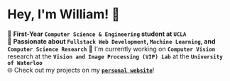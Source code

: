 
# Hey, I'm William! 👋

🌟 **First-Year `Computer Science & Engineering` student at `UCLA`**  
🚀 **Passionate about `Fullstack Web Development`, `Machine Learning`, and `Computer Science Research`**
🔭 I'm currently working on **`Computer Vision`** research at the **`Vision and Image Processing (VIP) Lab`** at the **`University of Waterloo`** <br>
🌐 Check out my projects on my [**`personal website`**](https://willjianger9.github.io/)!



<!--
**Willjianger9/Willjianger9** is a ✨ _special_ ✨ repository because its `README.md` (this file) appears on your GitHub profile.

Here are some ideas to get you started:

- 🔭 I’m currently working on ...
- 🌱 I’m currently learning ...
- 👯 I’m looking to collaborate on ...
- 🤔 I’m looking for help with ...
- 💬 Ask me about ...
- 📫 How to reach me: ...
- 😄 Pronouns: ...
- ⚡ Fun fact: ...
-->
